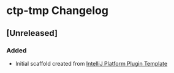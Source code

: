 <!-- Keep a Changelog guide -> https://keepachangelog.com -->

# ctp-tmp Changelog

## [Unreleased]
### Added
- Initial scaffold created from [IntelliJ Platform Plugin Template](https://github.com/JetBrains/intellij-platform-plugin-template)

